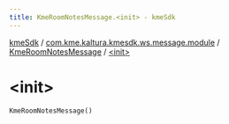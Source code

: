 ```yaml
---
title: KmeRoomNotesMessage.<init> - kmeSdk
---
```


[kmeSdk](../../index.html) / [com.kme.kaltura.kmesdk.ws.message.module](../index.html) / [KmeRoomNotesMessage](index.html) / [&lt;init&gt;](./-init-.html)

# &lt;init&gt;

`KmeRoomNotesMessage()`